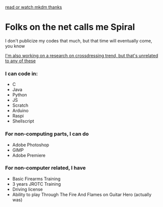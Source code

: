 [read or watch mkdm thanks](https://www.youtube.com/watch?v=maKok2RItxM)
<!--
**SpiralNuggets/SpiralNuggets** is a ✨ _special_ ✨ repository because its `README.md` (this file) appears on your GitHub profile.

Here are some ideas to get you started:

- 🔭 I’m currently working on ...
- 🌱 I’m currently learning ...
- 👯 I’m looking to collaborate on ...
- 🤔 I’m looking for help with ...
- 💬 Ask me about ...
- 📫 How to reach me: ...
- 😄 Pronouns: ...
- ⚡ Fun fact: ...
-->

# Folks on the net calls me Spiral

I don't publicize my codes that much, but that time will eventually come, you know

[I'm also working on a research on crossdressing trend, but that's unrelated to any of these](/https://commons.wikimedia.org/wiki/Category:Cosplay_of_K-On!)

### I can code in:
- C
- Java
- Python
- JS
- Scratch
- Arduino
- Raspi
- Shellscript

### For non-computing parts, I can do
- Adobe Photoshop
- GIMP
- Adobe Premiere

### For non-computer related, I have
- Basic Firearms Training
- 3 years JROTC Training
- Driving license
- Ability to play Through The Fire And Flames on Guitar Hero (actually was)
